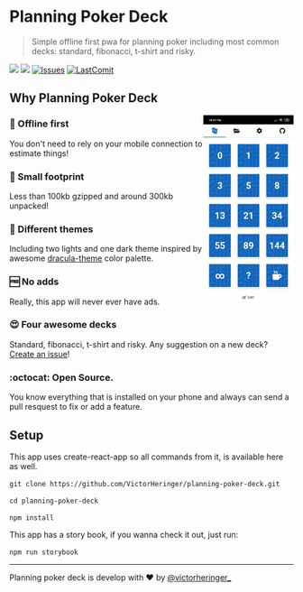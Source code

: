 # Planning Poker Deck
> Simple offline first pwa for planning poker including most common decks: standard, fibonacci, t-shirt and risky.

[![](https://img.shields.io/website-up-down-green-red/https/shields.io.svg?label=play+now)](https://planning-poker.victorheringer.com.br/)
[![](https://img.shields.io/github/license/mashape/apistatus.svg)](https://github.com/VictorHeringer/planning-poker-deck/blob/master/LICENSE)
[![Issues](https://img.shields.io/github/issues/VictorHeringer/planning-poker-deck.svg)](https://github.com/VictorHeringer/planning-poker-deck/issues)
[![LastComit](https://img.shields.io/github/last-commit/google/skia.svg)](https://github.com/VictorHeringer/planning-poker-deck)

## Why Planning Poker Deck

<img align="right" width="160" height="auto" src="example.gif">

### 📴 Offline first

You don't need to rely on your mobile connection to estimate things!

### 💾 Small footprint 

Less than 100kb gzipped and around 300kb unpacked!

### 🎨 Different themes 

Including two lights and one dark theme inspired by awesome [dracula-theme](https://github.com/dracula/dracula-theme) color palette.

### 🆓 No adds

Really, this app will never ever have ads.

### 😍 Four awesome decks

Standard, fibonacci, t-shirt and risky. Any suggestion on a new deck? [Create an issue](https://github.com/VictorHeringer/planning-poker-deck/issues)!

### :octocat: Open Source. 

You know everything that is installed on your phone and always can send a pull resquest to fix or add a feature.

## Setup
This app uses create-react-app so all commands from it, is available here as well.
```
git clone https://github.com/VictorHeringer/planning-poker-deck.git
```
```
cd planning-poker-deck
```
```
npm install
```

This app has a story book, if you wanna check it out, just run:

```
npm run storybook
```

---

Planning poker deck is develop with :hearts: by [@victorheringer_](https://twitter.com/VictorHeringer_)
